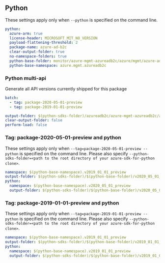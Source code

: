 ## Python

These settings apply only when `--python` is specified on the command line.


```yaml $(python) 
python:
  azure-arm: true
  license-header: MICROSOFT_MIT_NO_VERSION
  payload-flattening-threshold: 2
  package-name: azure-ad-b2c
  clear-output-folder: true
  no-namespace-folders: true
  python-base-folder: monitor/azure-mgmt-azureadb2c/azure/mgmt/azure-ad-b2c
  python-base-namespace: azure.mgmt.azureadb2c
```

### Python multi-api

Generate all API versions currently shipped for this package

```yaml $(python) && $(multiapi)
batch:
  - tag: package-2020-05-01-preview
  - tag: package-2019-01-01-preview
```

``` yaml $(multiapiscript)
output-folder: $(python-sdks-folder)/azureadb2c/azure-mgmt-azureadb2c/azure/mgmt/azureadb2c/
clear-output-folder: false
perform-load: false
```

### Tag: package-2020-05-01-preview and python

These settings apply only when `--tag=package-2020-05-01-preview --python` is specified on the command line. Please also specify `--python-sdks-folder=<path to the root directory of your azure-sdk-for-python clone>`.

```yaml $(tag) =='package-2019-01-01'
namespace: $(python-base-namespace).v2019_01_01_preview
output-folder: $(python-sdks-folder)/$(python-base-folder)/v2020_05_01_preview
python:
  namespace: $(python-base-namespace).v2020_05_01_preview
  output-folder: $(python-sdks-folder)/$(python-base-folder)/v2020_05_01_preview
```

### Tag: package-2019-01-01-preview and python

These settings apply only when `--tag=package-2019-01-01-preview --python` is specified on the command line. Please also specify `--python-sdks-folder=<path to the root directory of your azure-sdk-for-python clone>`.

```yaml $(tag) =='package-2019-01-01'
namespace: $(python-base-namespace).v2019_01_01_preview
output-folder: $(python-sdks-folder)/$(python-base-folder)/v2019_01_01_preview
python:
  namespace: $(python-base-namespace).v2019_01_01_preview
  output-folder: $(python-sdks-folder)/$(python-base-folder)/v2019_01_01_preview
```